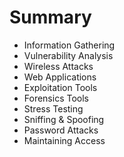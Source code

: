 # Summary

* Information Gathering
* Vulnerability Analysis
* Wireless Attacks
* Web Applications
* Exploitation Tools
* Forensics Tools
* Stress Testing
* Sniffing & Spoofing
* Password Attacks
* Maintaining Access

